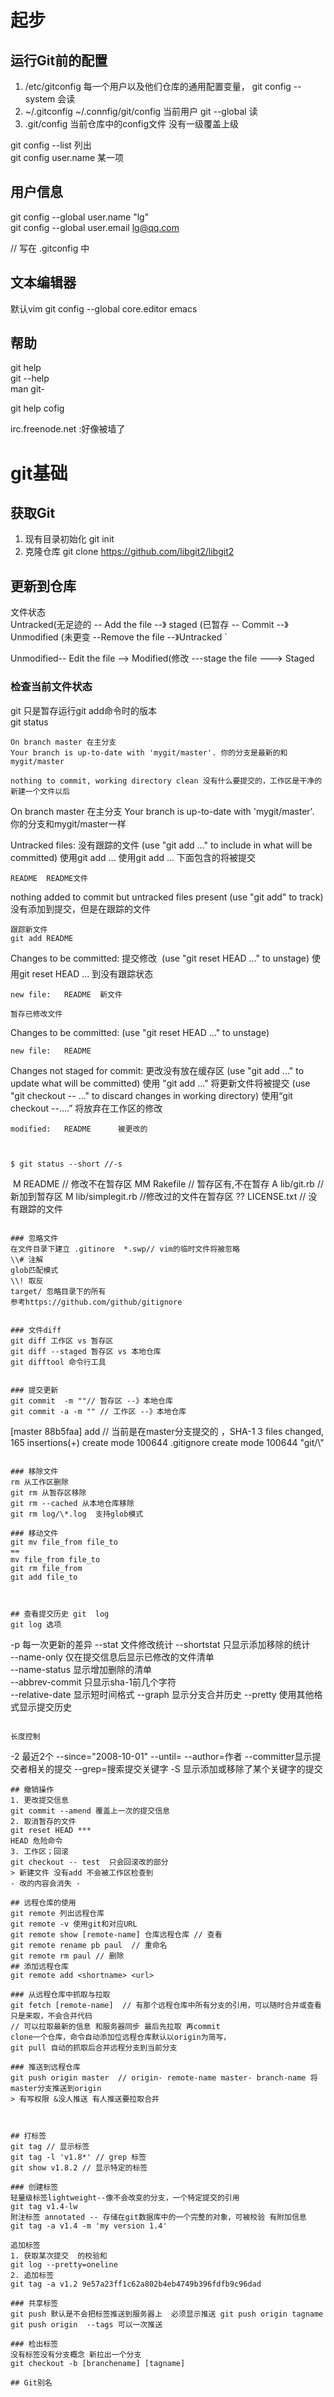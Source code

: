 # 起步 
## 运行Git前的配置 
1. /etc/gitconfig 每一个用户以及他们仓库的通用配置变量，  git config --system 会读 
2. ~/.gitconfig ~/.connfig/git/config 当前用户   git --global  读
3. .git/config 当前仓库中的config文件
没有一级覆盖上级

git config --list 列出      
git config user.name 某一项     

## 用户信息 
git config --global user.name "lg"   
git config --global user.email lg@qq.com    

// 写在 .gitconfig 中

## 文本编辑器 
默认vim 
git config --global core.editor emacs   


## 帮助 
git help <verb>     
git <verb> --help      
man git-<verb>  

git help cofig  

irc.freenode.net   :好像被墙了  

# git基础 

## 获取Git

1. 现有目录初始化 git init 
2. 克隆仓库 git clone  https://github.com/libgit2/libgit2   

## 更新到仓库
文件状态    
Untracked(无足迹的  -- Add the file --》 staged (已暂存 -- Commit --》 Unmodified (未更变 --Remove the file --》Untracked `

Unmodified-- Edit the file --> Modified(修改 ---stage the file ---> Staged      

### 检查当前文件状态

git 只是暂存运行git add命令时的版本     
git status 
```
On branch master 在主分支
Your branch is up-to-date with 'mygit/master'. 你的分支是最新的和mygit/master

nothing to commit, working directory clean 没有什么要提交的，工作区是干净的 
新建一个文件以后 
```
On branch master 在主分支
Your branch is up-to-date with 'mygit/master'.  你的分支和mygit/master一样

Untracked files: 没有跟踪的文件
  (use "git add <file>..." to include in what will be committed) 使用git add <file>...  使用git add <file>... 下面包含的将被提交

	README  README文件

nothing added to commit but untracked files present (use "git add" to track) 没有添加到提交，但是在跟踪的文件 
```
跟踪新文件 
git add README
```
Changes to be committed: 提交修改
  (use "git reset HEAD <file>..." to unstage)  使用git reset HEAD <file>... 到没有跟踪状态

	new file:   README  新文件 
```
暂存已修改文件

```
Changes to be committed:
  (use "git reset HEAD <file>..." to unstage)

	new file:   README

Changes not staged for commit:  更改没有放在缓存区
  (use "git add <file>..." to update what will be committed)  使用  "git add <file>..." 将更新文件将被提交
  (use "git checkout -- <file>..." to discard changes in working directory)  使用“git checkout --<file>....”  将放弃在工作区的修改

	modified:   README      被更改的 
```


$ git status --short //-s
```
 M README // 修改不在暂存区
MM Rakefile // 暂存区有,不在暂存 
A lib/git.rb // 新加到暂存区
M lib/simplegit.rb //修改过的文件在暂存区
?? LICENSE.txt // 没有跟踪的文件
```

### 忽略文件
在文件目录下建立 .gitinore  *.swp// vim的临时文件将被忽略   
\\# 注解 
glob匹配模式
\\! 取反    
target/ 忽略目录下的所有    
参考https://github.com/github/gitignore 


### 文件diff 
git diff 工作区 vs 暂存区   
git diff --staged 暂存区 vs 本地仓库
git difftool 命令行工具 


### 提交更新 
git commit  -m ""// 暂存区 --》本地仓库 
git commit -a -m "" // 工作区 --》本地仓库
```
[master 88b5faa] add  // 当前是在master分支提交的 ，SHA-1 
 3 files changed, 165 insertions(+)
 create mode 100644 .gitignore
 create mode 100644 "git/\\"
```

### 移除文件 
rm 从工作区删除 
git rm 从暂存区移除 
git rm --cached 从本地仓库移除  
git rm log/\*.log  支持glob模式 

### 移动文件 
git mv file_from file_to    
==  
mv file_from file_to    
git rm file_from    
git add file_to 



## 查看提交历史 git  log
git log 选项
```
-p  每一次更新的差异
--stat 文件修改统计 
--shortstat 只显示添加移除的统计    
--name-only 仅在提交信息后显示已修改的文件清单  
--name-status 显示增加删除的清单    
--abbrev-commit 只显示sha-1前几个字符  
--relative-date 显示短时间格式 
--graph 显示分支合并历史 
--pretty 使用其他格式显示提交历史
```

长度控制
```
-2 最近2个 
--since="2008-10-01"
--until=
--author=作者 
--committer显示提交者相关的提交
--grep=搜索提交关键字
-S 显示添加或移除了某个关键字的提交 
```
## 撤销操作
1. 更改提交信息
git commit --amend 覆盖上一次的提交信息 
2. 取消暂存的文件 
git reset HEAD ***   
HEAD 危险命令 
3. 工作区；回滚
git checkout -- test  只会回滚改的部分 
> 新建文件 没有add 不会被工作区检查到   
- 改的内容会消失 -  

## 远程仓库的使用
git remote 列出远程仓库     
git remote -v 使用git和对应URL  
git remote show [remote-name] 仓库远程仓库 // 查看  
git remote rename pb paul  // 重命名    
git remote rm paul // 删除  
## 添加远程仓库 
git remote add <shortname> <url>   

### 从远程仓库中抓取与拉取 
git fetch [remote-name]  // 有那个远程仓库中所有分支的引用，可以随时合并或查看   只是来取，不会合并代码     
// 可以拉取最新的信息 和服务器同步 最后先拉取 再commit 
clone一个仓库，命令自动添加位远程仓库默认以origin为简写，   
git pull 自动的抓取后合并远程分支到当前分支 

### 推送到远程仓库 
git push origin master  // origin- remote-name master- branch-name 将master分支推送到origin     
> 有写权限 &没人推送 有人推送要拉取合并 



## 打标签
git tag // 显示标签     
git tag -l 'v1.8*' // grep 标签
git show v1.8.2 // 显示特定的标签   

### 创建标签 
轻量级标签lightweight--像不会改变的分支，一个特定提交的引用 
git tag v1.4-lw     
附注标签 annotated -- 存储在git数据库中的一个完整的对象，可被校验 有附加信息    
git tag -a v1.4 -m 'my version 1.4' 

追加标签 
1. 获取某次提交  的校验和   
git log --pretty=oneline    
2. 追加标签
git tag -a v1.2 9e57a23ff1c62a802b4eb4749b396fdfb9c96dad

### 共享标签 
git push 默认是不会把标签推送到服务器上  必须显示推送 git push origin tagname   
git push origin  --tags 可以一次推送 

### 检出标签 
没有标签没有分支概念 新拉出一个分支     
git checkout -b [branchename] [tagname]     

## Git别名 





